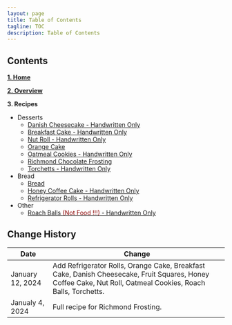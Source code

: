 ```yaml
---
layout: page
title: Table of Contents
tagline: TOC
description: Table of Contents
---
```


## Contents

**[1. Home](index.md)**

**[2. Overview](overview.md)**

**3. Recipes**

  * Desserts
      * [Danish Cheesecake - Handwritten Only](./recipes/desserts/danishcheesecake.md)
      * [Breakfast Cake - Handwritten Only](./recipes/desserts/breakfastcake.md)
      * [Nut Roll - Handwritten Only](./recipes/desserts/nutroll.md)
      * [Orange Cake](./recipes/desserts/orangecake.md)
      * [Oatmeal Cookies - Handwritten Only](./recipes/desserts/oatmealcookies.md)
      * [Richmond Chocolate Frosting](./recipes/desserts/richmond.md)
      * [Torchetts - Handwritten Only](./recipes/desserts/torchetts.md)
  * Bread
      * [Bread](./recipes/bread/bread.md)
      * [Honey Coffee Cake - Handwritten Only](./recipes/bread/honeycoffeecake.md)
      * [Refrigerator Rolls - Handwritten Only](./recipes/bread/refrigrolls.md)
  * Other
      * [Roach Balls <font color=darkred>(Not Food !!!)</font> - Handwritten Only](./recipes/other/roachballs.md)


## Change History

Date | Change
---|---
January 12, 2024 | Add Refrigerator Rolls, Orange Cake, Breakfast Cake, Danish Cheesecake, Fruit Squares, Honey Coffee Cake, Nut Roll, Oatmeal Cookies, Roach Balls, Torchetts.
Janualy 4, 2024 | Full recipe for Richmond Frosting.